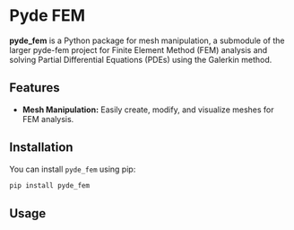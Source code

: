 # Pyde FEM

**pyde_fem** is a Python package for mesh manipulation, a submodule of the larger pyde-fem project for Finite Element Method (FEM) analysis and solving Partial Differential Equations (PDEs) using the Galerkin method.

## Features

- **Mesh Manipulation:** Easily create, modify, and visualize meshes for FEM analysis.

## Installation

You can install `pyde_fem` using pip:

```sh
pip install pyde_fem
```

## Usage
